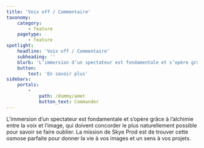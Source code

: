```yaml
---
title: 'Voix off / Commentaire'
taxonomy:
    category:
        - feature
    pagetype:
        - feature
spotlight:
    headline: 'Voix off / Commentaire'
    subheading: ''
    blurb: 'L’immersion d’un spectateur est fondamentale et s’opère grâce à l’alchimie entre la voix et l’image, qui doivent concorder le plus naturellement possible pour savoir se faire oublier. La mission de Skye Prod est de trouver cette osmose parfaite pour donner la vie à vos images et un sens à vos projets.'
    button:
        text: 'En savoir plus'
sidebars:
    portals:
        -
            path: /dummy/amet
            button_text: Commander
---
```


L’immersion d’un spectateur est fondamentale et s’opère grâce à l’alchimie entre la voix et l’image, qui doivent concorder le plus naturellement possible pour savoir se faire oublier. La mission de Skye Prod est de trouver cette osmose parfaite pour donner la vie à vos images et un sens à vos projets.